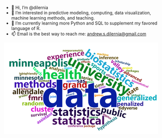 - 👋 Hi, I’m @dilernia
- 👀 I’m interested in predictive modeling, computing, data visualization, machine learning methods, and teaching.
- 🌱 I’m currently learning more Python and SQL to supplement my favored language of R.
- 📫 Email is the best way to reach me: andrew.s.dilernia@gmail.com

<!---
dilernia/dilernia is a ✨ special ✨ repository because its `README.md` (this file) appears on your GitHub profile.
You can click the Preview link to take a look at your changes.
--->

![](https://raw.githubusercontent.com/dilernia/dilernia/master/cvCloud.png)
